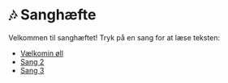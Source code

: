 # 🎶 Sanghæfte

Velkommen til sanghæftet! Tryk på en sang for at læse teksten:

- [Vælkomin øll](sange/vaelkomin-oell.md)
- [Sang 2](sange/sang-2.md)
- [Sang 3](sange/sang-3.md)
